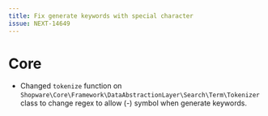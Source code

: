 ```yaml
---
title: Fix generate keywords with special character
issue: NEXT-14649
---
```

# Core
* Changed `tokenize` function on `Shopware\Core\Framework\DataAbstractionLayer\Search\Term\Tokenizer` class to change regex to allow (-) symbol when generate keywords.
